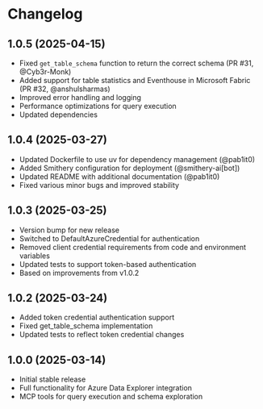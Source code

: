 # Changelog

## 1.0.5 (2025-04-15)

* Fixed `get_table_schema` function to return the correct schema (PR #31, @Cyb3r-Monk)
* Added support for table statistics and Eventhouse in Microsoft Fabric (PR #32, @anshulsharmas)
* Improved error handling and logging
* Performance optimizations for query execution
* Updated dependencies

## 1.0.4 (2025-03-27)

* Updated Dockerfile to use uv for dependency management (@pab1it0)
* Added Smithery configuration for deployment (@smithery-ai[bot])
* Updated README with additional documentation (@pab1it0)
* Fixed various minor bugs and improved stability

## 1.0.3 (2025-03-25)

* Version bump for new release
* Switched to DefaultAzureCredential for authentication
* Removed client credential requirements from code and environment variables
* Updated tests to support token-based authentication
* Based on improvements from v1.0.2

## 1.0.2 (2025-03-24)

* Added token credential authentication support
* Fixed get_table_schema implementation
* Updated tests to reflect token credential changes

## 1.0.0 (2025-03-14)

* Initial stable release
* Full functionality for Azure Data Explorer integration
* MCP tools for query execution and schema exploration
